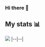 ### Hi there 👋

<!--
**HansikaSachdeva/HansikaSachdeva** is a ✨ _special_ ✨ repository because its `README.md` (this file) appears on your GitHub profile.

Here are some ideas to get you started:

- 🔭 I’m currently working on ...
- 🌱 I’m currently learning ...
- 👯 I’m looking to collaborate on ...
- 🤔 I’m looking for help with ...
- 💬 Ask me about ...
- 📫 How to reach me: ...
- 😄 Pronouns: ...
- ⚡ Fun fact: ...
-->
## My stats :bar_chart:

<img src="https://github-readme-stats.vercel.app/api?username=HansikaSachdeva&show_icons=true&theme=radical&include_all_commits=true">
|--|--|

<br>
